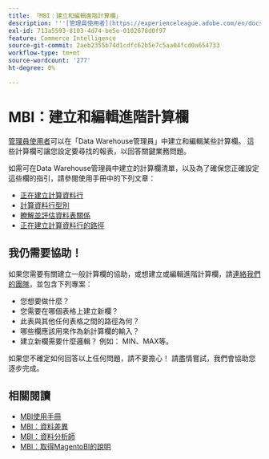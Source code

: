 ```yaml
---
title: 「MBI：建立和編輯進階計算欄」
description: '''[管理員使用者](https://experienceleague.adobe.com/en/docs/commerce-business-intelligence/mbi/administrator/user-mgmt/user-management)可以在「Data Warehouse管理員」中建立和編輯某些計算欄。 這些計算欄可讓您設定要尋找的報表，以回答關鍵業務問題。'
exl-id: 713a5593-8103-4d74-be5e-0102678d0f97
feature: Commerce Intelligence
source-git-commit: 2aeb2355b74d1cdfc62b5e7c5aa04fcd0a654733
workflow-type: tm+mt
source-wordcount: '277'
ht-degree: 0%

---
```


# MBI：建立和編輯進階計算欄

[管理員使用者](https://experienceleague.adobe.com/en/docs/commerce-business-intelligence/mbi/administrator/user-mgmt/user-management)可以在「Data Warehouse管理員」中建立和編輯某些計算欄。 這些計算欄可讓您設定要尋找的報表，以回答關鍵業務問題。

如需可在Data Warehouse管理員中建立的計算欄清單，以及為了確保您正確設定這些欄的指引，請參閱使用手冊中的下列文章：

* [正在建立計算資料行](https://experienceleague.adobe.com/en/docs/commerce-business-intelligence/mbi/analyze/warehouse-manager/creating-calculated-columns)
* [計算資料行型別](https://experienceleague.adobe.com/en/docs/commerce-business-intelligence/mbi/analyze/warehouse-manager/calc-column-types)
* [瞭解並評估資料表關係](https://experienceleague.adobe.com/en/docs/commerce-business-intelligence/mbi/analyze/warehouse-manager/table-relationships)
* [正在建立計算資料行的路徑](https://experienceleague.adobe.com/en/docs/commerce-business-intelligence/mbi/analyze/warehouse-manager/create-paths-calc-columns)

## 我仍需要協助！

如果您需要有關建立一般計算欄的協助，或想建立或編輯進階計算欄，請[連絡我們的團隊](/help/help-center-guide/help-center/magento-help-center-user-guide.md#submit-ticket)，並包含下列專案：

* 您想要做什麼？
* 您需要在哪個表格上建立新欄？
* 此表與其他任何表格之間的路徑為何？
* 哪些欄應該用來作為新計算欄的輸入？
* 建立新欄需要什麼邏輯？ 例如： MIN、MAX等。

如果您不確定如何回答以上任何問題，請不要擔心！ 請盡情嘗試，我們會協助您逐步完成。

## 相關閱讀

* [MBI使用手冊](https://experienceleague.adobe.com/en/docs/commerce-business-intelligence/mbi/guide-overview)
* [MBI：資料差異](/help/troubleshooting/miscellaneous/mbi-data-discrepancies.md)
* [MBI：資料分析師](https://experienceleague.adobe.com/en/docs/commerce-business-intelligence/mbi/analyze/data-analyst)
* [MBI：取得MagentoBI的說明](https://experienceleague.adobe.com/en/docs/commerce-business-intelligence/mbi/start/sign-in)

